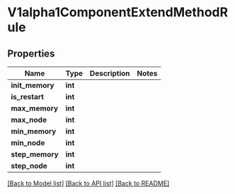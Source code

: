 # V1alpha1ComponentExtendMethodRule

## Properties
Name | Type | Description | Notes
------------ | ------------- | ------------- | -------------
**init_memory** | **int** |  | 
**is_restart** | **int** |  | 
**max_memory** | **int** |  | 
**max_node** | **int** |  | 
**min_memory** | **int** |  | 
**min_node** | **int** |  | 
**step_memory** | **int** |  | 
**step_node** | **int** |  | 

[[Back to Model list]](../README.md#documentation-for-models) [[Back to API list]](../README.md#documentation-for-api-endpoints) [[Back to README]](../README.md)


